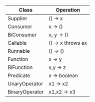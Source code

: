| Class          | Operation            |
|----------------|----------------------|
| Supplier       | ()    -> x           | 
| Consumer       | x     -> ()          | 
| BiConsumer     | x, y  -> ()          | 
| Callable       | ()    -> x throws ex | 
| Runnable       | ()    -> ()          | 
| Function       | x     -> y           | 
| BiFunction     | x,y   -> z           | 
| Predicate      | x     -> boolean     | 
| UnaryOperator  | x1    -> x2          |  
| BinaryOperator | x1,x2 -> x3          | 
